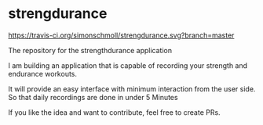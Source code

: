 # strengdurance
https://travis-ci.org/simonschmoll/strengdurance.svg?branch=master

The repository for the strengthdurance application

I am building an application that is capable of recording your strength and endurance workouts.

It will provide an easy interface with minimum interaction from the user side.
So that daily recordings are done in under 5 Minutes

If you like the idea and want to contribute, feel free to create PRs.
